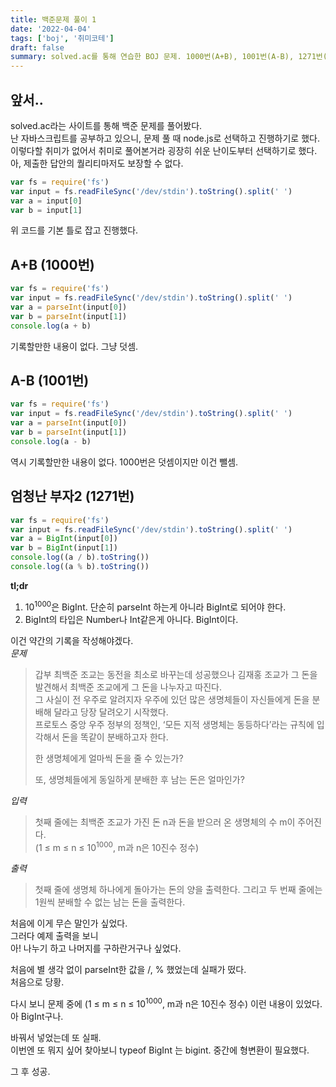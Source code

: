 ```yaml
---
title: 백준문제 풀이 1
date: '2022-04-04'
tags: ['boj', '취미코테']
draft: false
summary: solved.ac를 통해 연습한 BOJ 문제. 1000번(A+B), 1001번(A-B), 1271번(엄청난 부자2)
---
```


## 앞서..

solved.ac라는 사이트를 통해 백준 문제를 풀어봤다.  
난 자바스크립트를 공부하고 있으니, 문제 풀 때 node.js로 선택하고 진행하기로 했다.  
이렇다할 취미가 없어서 취미로 풀어본거라 굉장히 쉬운 난이도부터 선택하기로 했다.  
아, 제출한 답안의 퀄리티마저도 보장할 수 없다.

```js
var fs = require('fs')
var input = fs.readFileSync('/dev/stdin').toString().split(' ')
var a = input[0]
var b = input[1]
```

위 코드를 기본 틀로 잡고 진행했다.

## A+B (1000번)

```js
var fs = require('fs')
var input = fs.readFileSync('/dev/stdin').toString().split(' ')
var a = parseInt(input[0])
var b = parseInt(input[1])
console.log(a + b)
```

기록할만한 내용이 없다. 그냥 덧셈.

## A-B (1001번)

```js
var fs = require('fs')
var input = fs.readFileSync('/dev/stdin').toString().split(' ')
var a = parseInt(input[0])
var b = parseInt(input[1])
console.log(a - b)
```

역시 기록할만한 내용이 없다. 1000번은 덧셈이지만 이건 뺄셈.

## 엄청난 부자2 (1271번)

```js
var fs = require('fs')
var input = fs.readFileSync('/dev/stdin').toString().split(' ')
var a = BigInt(input[0])
var b = BigInt(input[1])
console.log((a / b).toString())
console.log((a % b).toString())
```

**tl;dr**

1. 10<sup>1000</sup>은 BigInt. 단순히 parseInt 하는게 아니라 BigInt로 되어야 한다.
2. BigInt의 타입은 Number나 Int같은게 아니다. BigInt이다.

이건 약간의 기록을 작성해야겠다.  
_문제_

> 갑부 최백준 조교는 동전을 최소로 바꾸는데 성공했으나 김재홍 조교가 그 돈을 발견해서 최백준 조교에게 그 돈을 나누자고 따진다.  
> 그 사실이 전 우주로 알려지자 우주에 있던 많은 생명체들이 자신들에게 돈을 분배해 달라고 당장 달려오기 시작했다.  
> 프로토스 중앙 우주 정부의 정책인, ‘모든 지적 생명체는 동등하다’라는 규칙에 입각해서 돈을 똑같이 분배하고자 한다.
>
> 한 생명체에게 얼마씩 돈을 줄 수 있는가?
>
> 또, 생명체들에게 동일하게 분배한 후 남는 돈은 얼마인가?

_입력_

> 첫째 줄에는 최백준 조교가 가진 돈 n과 돈을 받으러 온 생명체의 수 m이 주어진다.  
> (1 ≤ m ≤ n ≤ 10<sup>1000</sup>, m과 n은 10진수 정수)

_출력_

> 첫째 줄에 생명체 하나에게 돌아가는 돈의 양을 출력한다. 그리고 두 번째 줄에는 1원씩 분배할 수 없는 남는 돈을 출력한다.

처음에 이게 무슨 말인가 싶었다.  
그러다 예제 출력을 보니  
아! 나누기 하고 나머지를 구하란거구나 싶었다.

처음에 별 생각 없이 parseInt한 값을 /, % 했었는데 실패가 떴다.  
처음으로 당황.

다시 보니 문제 중에 (1 ≤ m ≤ n ≤ 10<sup>1000</sup>, m과 n은 10진수 정수) 이런 내용이 있었다.
아 BigInt구나.

바꿔서 넣었는데 또 실패.  
이번엔 또 뭐지 싶어 찾아보니 typeof BigInt 는 bigint. 중간에 형변환이 필요했다.

그 후 성공.
